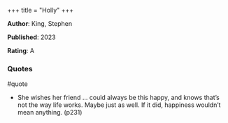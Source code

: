 +++
title = "Holly"
+++



**Author**: King, Stephen

**Published**: 2023

**Rating**: A



### Quotes

#quote



* She wishes her friend … could always be this happy, and knows that’s not the way life works. Maybe just as well. If it did, happiness wouldn’t mean anything. (p231)
